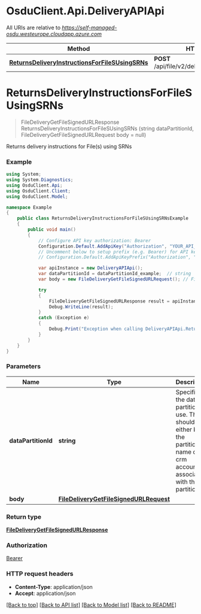 # OsduClient.Api.DeliveryAPIApi

All URIs are relative to *https://self-managed-osdu.westeurope.cloudapp.azure.com*

Method | HTTP request | Description
------------- | ------------- | -------------
[**ReturnsDeliveryInstructionsForFileSUsingSRNs**](DeliveryAPIApi.md#returnsdeliveryinstructionsforfilesusingsrns) | **POST** /api/file/v2/delivery/getFileSignedUrl | 


<a name="returnsdeliveryinstructionsforfilesusingsrns"></a>
# **ReturnsDeliveryInstructionsForFileSUsingSRNs**
> FileDeliveryGetFileSignedURLResponse ReturnsDeliveryInstructionsForFileSUsingSRNs (string dataPartitionId, FileDeliveryGetFileSignedURLRequest body = null)



Returns delivery instructions for File(s) using SRNs

### Example
```csharp
using System;
using System.Diagnostics;
using OsduClient.Api;
using OsduClient.Client;
using OsduClient.Model;

namespace Example
{
    public class ReturnsDeliveryInstructionsForFileSUsingSRNsExample
    {
        public void main()
        {
            // Configure API key authorization: Bearer
            Configuration.Default.AddApiKey("Authorization", "YOUR_API_KEY");
            // Uncomment below to setup prefix (e.g. Bearer) for API key, if needed
            // Configuration.Default.AddApiKeyPrefix("Authorization", "Bearer");

            var apiInstance = new DeliveryAPIApi();
            var dataPartitionId = dataPartitionId_example;  // string | Specifies the data partition to use. This should either be the partition name or crm account ID associated with the partition.
            var body = new FileDeliveryGetFileSignedURLRequest(); // FileDeliveryGetFileSignedURLRequest |  (optional) 

            try
            {
                FileDeliveryGetFileSignedURLResponse result = apiInstance.ReturnsDeliveryInstructionsForFileSUsingSRNs(dataPartitionId, body);
                Debug.WriteLine(result);
            }
            catch (Exception e)
            {
                Debug.Print("Exception when calling DeliveryAPIApi.ReturnsDeliveryInstructionsForFileSUsingSRNs: " + e.Message );
            }
        }
    }
}
```

### Parameters

Name | Type | Description  | Notes
------------- | ------------- | ------------- | -------------
 **dataPartitionId** | **string**| Specifies the data partition to use. This should either be the partition name or crm account ID associated with the partition. | 
 **body** | [**FileDeliveryGetFileSignedURLRequest**](FileDeliveryGetFileSignedURLRequest.md)|  | [optional] 

### Return type

[**FileDeliveryGetFileSignedURLResponse**](FileDeliveryGetFileSignedURLResponse.md)

### Authorization

[Bearer](../README.md#Bearer)

### HTTP request headers

 - **Content-Type**: application/json
 - **Accept**: application/json

[[Back to top]](#) [[Back to API list]](../README.md#documentation-for-api-endpoints) [[Back to Model list]](../README.md#documentation-for-models) [[Back to README]](../README.md)


